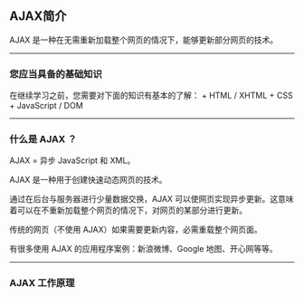 ## AJAX简介

AJAX 是一种在无需重新加载整个网页的情况下，能够更新部分网页的技术。

---

### 您应当具备的基础知识

在继续学习之前，您需要对下面的知识有基本的了解：
    + HTML / XHTML
    + CSS
    + JavaScript / DOM

---

### 什么是 AJAX ？

AJAX = 异步 JavaScript 和 XML。

AJAX 是一种用于创建快速动态网页的技术。

通过在后台与服务器进行少量数据交换，AJAX 可以使网页实现异步更新。这意味着可以在不重新加载整个网页的情况下，对网页的某部分进行更新。

传统的网页（不使用 AJAX）如果需要更新内容，必需重载整个网页面。

有很多使用 AJAX 的应用程序案例：新浪微博、Google 地图、开心网等等。

---

### AJAX 工作原理


